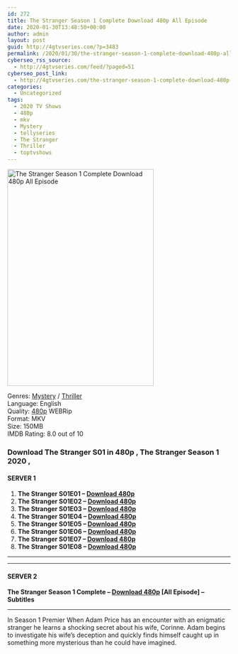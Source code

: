 ```yaml
---
id: 272
title: The Stranger Season 1 Complete Download 480p All Episode
date: 2020-01-30T13:48:50+00:00
author: admin
layout: post
guid: http://4gtvseries.com/?p=3483
permalink: /2020/01/30/the-stranger-season-1-complete-download-480p-all-episode/
cyberseo_rss_source:
  - http://4gtvseries.com/feed/?paged=51
cyberseo_post_link:
  - http://4gtvseries.com/the-stranger-season-1-complete-download-480p-all-episode/
categories:
  - Uncategorized
tags:
  - 2020 TV Shows
  - 480p
  - mkv
  - Mystery
  - tellyseries
  - The Stranger
  - Thriller
  - toptvshows
---
```

<img loading="lazy" class="aligncenter" src="https://4.bp.blogspot.com/-F2MOwECzH0g/XjLchsVR8eI/AAAAAAAAAVM/JLZhXg8les4kjnRUkqnjREdzc_ogKx34gCK4BGAYYCw/s1600/The%2BStranger%2BSeason%2B1.jpg" alt="The Stranger Season 1 Complete Download 480p All Episode" width="330" height="488" />

Genres: <a href="http://4gtvseries.com/tag/mystery/" data-wpel-link="internal">Mystery</a> / <a href="http://4gtvseries.com/tag/thriller/" data-wpel-link="internal">Thriller</a>  
Language: English  
Quality:&nbsp;<a href="http://4gtvseries.com/tag/480p/" data-wpel-link="internal">480p</a> WEBRip  
Format: MKV  
Size: 150MB  
IMDB Rating: 8.0 out of 10

### **Download The Stranger S01 in 480p , The Stranger Season 1 2020 ,&nbsp;**

#### <span><strong>SERVER 1</strong></span>

  1. **The Stranger S01E01 – <a href="http://slink.dl480p.xyz/3V3tw" data-wpel-link="external" target="_blank" rel="nofollow external noopener noreferrer" class="wpel-icon-left"><i class="wpel-icon fa fa-download" aria-hidden="true"></i>Download 480p</a>**
  2. **The Stranger S01E02 – <a href="http://slink.dl480p.xyz/ekWXb" data-wpel-link="external" target="_blank" rel="nofollow external noopener noreferrer" class="wpel-icon-left"><i class="wpel-icon fa fa-download" aria-hidden="true"></i>Download 480p</a>**
  3. **The Stranger S01E03 – <a href="http://slink.dl480p.xyz/UCLhJBG" data-wpel-link="external" target="_blank" rel="nofollow external noopener noreferrer" class="wpel-icon-left"><i class="wpel-icon fa fa-download" aria-hidden="true"></i>Download 480p</a>**
  4. **The Stranger S01E04 – <a href="http://slink.dl480p.xyz/2uwnZaEW" data-wpel-link="external" target="_blank" rel="nofollow external noopener noreferrer" class="wpel-icon-left"><i class="wpel-icon fa fa-download" aria-hidden="true"></i>Download 480p</a>**
  5. **The Stranger S01E05 – <a href="http://slink.dl480p.xyz/1o85Fbyv" data-wpel-link="external" target="_blank" rel="nofollow external noopener noreferrer" class="wpel-icon-left"><i class="wpel-icon fa fa-download" aria-hidden="true"></i>Download 480p</a>**
  6. **The Stranger S01E06 – <a href="http://slink.dl480p.xyz/IgPAEUT6" data-wpel-link="external" target="_blank" rel="nofollow external noopener noreferrer" class="wpel-icon-left"><i class="wpel-icon fa fa-download" aria-hidden="true"></i>Download 480p</a>**
  7. **The Stranger S01E07 – <a href="http://slink.dl480p.xyz/odiqyB" data-wpel-link="external" target="_blank" rel="nofollow external noopener noreferrer" class="wpel-icon-left"><i class="wpel-icon fa fa-download" aria-hidden="true"></i>Download 480p</a>**
  8. **The Stranger S01E08 – <a href="http://slink.dl480p.xyz/6r5yK" data-wpel-link="external" target="_blank" rel="nofollow external noopener noreferrer" class="wpel-icon-left"><i class="wpel-icon fa fa-download" aria-hidden="true"></i>Download 480p</a>**

* * *

* * *

#### <span><strong>SERVER 2</strong></span>

**The Stranger Season 1 Complete – <a href="http://dl480p.xyz/3856/" data-wpel-link="external" target="_blank" rel="nofollow external noopener noreferrer" class="wpel-icon-left"><i class="wpel-icon fa fa-download" aria-hidden="true"></i>Download 480p</a> [All Episode] – Subtitles**

* * *

In Season 1 Premier&nbsp;When Adam Price has an encounter with an enigmatic stranger he learns a shocking secret about his wife, Corinne. Adam begins to investigate his wife’s deception and quickly finds himself caught up in something more mysterious than he could have imagined.

<div align="center">
</div>
